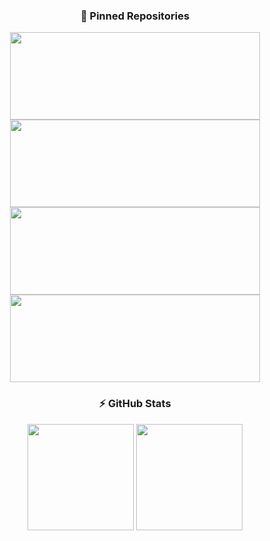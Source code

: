 <div align="center">
  <h3>📁 Pinned Repositories</h3>
  <span>
    <img height="140rem" width="400px" src="https://github-readme-stats.vercel.app/api/pin/?username=jigyansunanda&repo=Online-Code-Runner&theme=bear&hide_border=true"/>
    <img height="140rem" width="400px" src="https://github-readme-stats.vercel.app/api/pin/?username=jigyansunanda&repo=Shortest-Path-Visualizer&theme=bear&hide_border=true"/>
  </pan>
  <span>
    <img height="140rem" width="400px" src="https://github-readme-stats.vercel.app/api/pin/?username=jigyansunanda&repo=Leetcode-Practice&theme=bear&hide_border=true"/>
    <img height="140rem" width="400px" src="https://github-readme-stats.vercel.app/api/pin/?username=jigyansunanda&repo=focus&theme=bear&hide_border=true"/>
  </pan>
</div>

<div align="center">
  <h3>⚡ GitHub Stats</h3>
  <span>
    <img height="170rem" src="https://github-readme-stats.vercel.app/api?username=jigyansunanda&show_icons=true&include_all_commits=true&count_private=true&theme=bear&hide_border=true&hide_rank=true&hide_title=true"/>
    <img height="170rem" src="https://github-readme-stats-jigyansu-nandas-projects.vercel.app/api/top-langs/?username=jigyansunanda&count_private=true&layout=compact&theme=bear&hide_border=true&show_icons=true&langs_count=8&hide=css,html,jupyter%20notebook&hide_title=true"/>
    <br>
  </pan>
</div>
<!-- bg_color=0D1117&title_color=ff0043&icon_color=ff0043 -->

<!--
<p align="left">
<img  height="25"  src="https://img.shields.io/badge/-Go-000000?style=flat&logo=go&logoColor=white&labelColor=00ADD8&color=grey"/>
<img  height="25"  src="https://img.shields.io/badge/-JavaScript-000000?style=flat&logo=javascript&logoColor=black&labelColor=F7DF1E&color=grey"/>
<img  height="25"  src="https://img.shields.io/badge/-TypeScript-000000?style=flat&logo=typescript&logoColor=white&labelColor=007ACC&color=grey"/>
<img  height="25"  src="https://img.shields.io/badge/-C++-000000?style=flat&logo=c%2B%2B&logoColor=white&labelColor=00599C&color=grey"/>
<img  height="25"  src="https://img.shields.io/badge/-Rust-000000?style=flat&logo=rust&logoColor=white&labelColor=b7410e&color=grey"/>
<img  height="25"  src="https://img.shields.io/badge/-Java-000000?style=flat&logo=openjdk&logoColor=white&labelColor=007396&color=grey"/>
</p>

### Domain Specific Tools / Languages

<p align="left">
<img  height="25"  src="https://img.shields.io/badge/-HTML5-000000?style=flat&logo=html5&logoColor=white&labelColor=E34F26&color=grey"/>
<img  height="25"  src="https://img.shields.io/badge/-CSS3-000000?style=flat&logo=css3&logoColor=white&labelColor=1572B6&color=grey"/>
</p>

### JavaScript Libraries

<p align="left">
<img  height="25"  src="https://img.shields.io/badge/-React-000000?style=flat&logo=react&logoColor=black&labelColor=61DAFB&color=grey"/>
<img  height="25"  src="https://img.shields.io/badge/-Redux-000000?style=flat&logo=redux&logoColor=white&labelColor=764abc&color=grey"/>
<img  height="25"  src="https://img.shields.io/badge/-jQuery-000000?style=flat&logo=jquery&logoColor=white&labelColor=0769AD&color=grey"/>
<img  height="25"  src="https://img.shields.io/badge/-Bootstrap-000000?style=flat&logo=bootstrap&logoColor=white&labelColor=563D7C&color=grey"/>
</p>

### Backend Frameworks

<p align="left">
<img  height="25"  src="https://img.shields.io/badge/-Node.js-000000?style=flat&logo=node.js&logoColor=white&labelColor=339933&color=grey"/>
<img  height="25"  src="https://img.shields.io/badge/-Express-000000?style=flat&logo=express&logoColor=white&labelColor=563D7C&color=grey"/>
</p>

### Database

<p align="left">
<img  height="25"  src="https://img.shields.io/badge/-SQL-000000?style=flat&logo=postgresql&logoColor=white&labelColor=4479A1&color=grey"/>
<img  height="25"  src="https://img.shields.io/badge/-MongoDB-000000?style=flat&logo=mongodb&logoColor=white&labelColor=47A248&color=grey"/>
<img  height="25"  src="https://img.shields.io/badge/-Redis-000000?style=flat&logo=redis&logoColor=white&labelColor=DC382D&color=grey"/>
</p>

### Cloud Service

<p align="left">
  <img  height="30" src="https://github.com/jigyansunanda/jigyansunanda/blob/main/assets/AWS-Dark.svg"/>
</p>
-->
